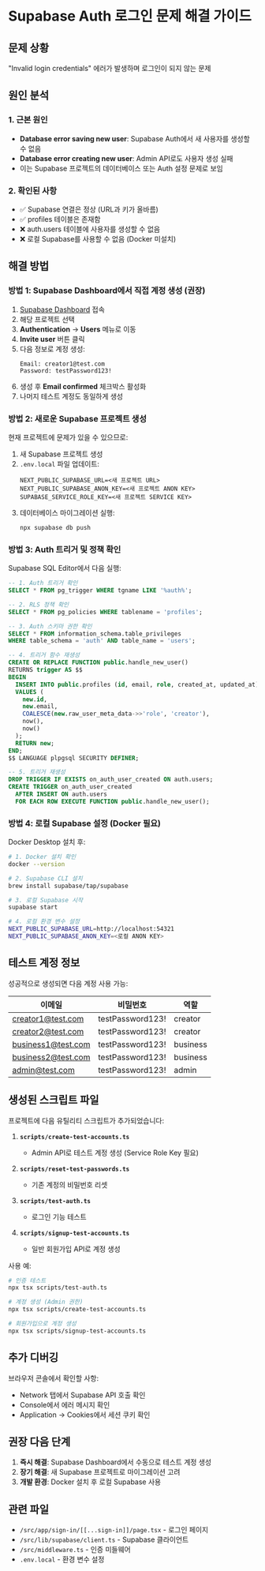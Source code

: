 # Supabase Auth 로그인 문제 해결 가이드

## 문제 상황
"Invalid login credentials" 에러가 발생하며 로그인이 되지 않는 문제

## 원인 분석

### 1. 근본 원인
- **Database error saving new user**: Supabase Auth에서 새 사용자를 생성할 수 없음
- **Database error creating new user**: Admin API로도 사용자 생성 실패
- 이는 Supabase 프로젝트의 데이터베이스 또는 Auth 설정 문제로 보임

### 2. 확인된 사항
- ✅ Supabase 연결은 정상 (URL과 키가 올바름)
- ✅ profiles 테이블은 존재함
- ❌ auth.users 테이블에 사용자를 생성할 수 없음
- ❌ 로컬 Supabase를 사용할 수 없음 (Docker 미설치)

## 해결 방법

### 방법 1: Supabase Dashboard에서 직접 계정 생성 (권장)

1. [Supabase Dashboard](https://supabase.com/dashboard) 접속
2. 해당 프로젝트 선택
3. **Authentication** → **Users** 메뉴로 이동
4. **Invite user** 버튼 클릭
5. 다음 정보로 계정 생성:
   ```
   Email: creator1@test.com
   Password: testPassword123!
   ```
6. 생성 후 **Email confirmed** 체크박스 활성화
7. 나머지 테스트 계정도 동일하게 생성

### 방법 2: 새로운 Supabase 프로젝트 생성

현재 프로젝트에 문제가 있을 수 있으므로:

1. 새 Supabase 프로젝트 생성
2. `.env.local` 파일 업데이트:
   ```env
   NEXT_PUBLIC_SUPABASE_URL=<새 프로젝트 URL>
   NEXT_PUBLIC_SUPABASE_ANON_KEY=<새 프로젝트 ANON KEY>
   SUPABASE_SERVICE_ROLE_KEY=<새 프로젝트 SERVICE KEY>
   ```
3. 데이터베이스 마이그레이션 실행:
   ```bash
   npx supabase db push
   ```

### 방법 3: Auth 트리거 및 정책 확인

Supabase SQL Editor에서 다음 실행:

```sql
-- 1. Auth 트리거 확인
SELECT * FROM pg_trigger WHERE tgname LIKE '%auth%';

-- 2. RLS 정책 확인
SELECT * FROM pg_policies WHERE tablename = 'profiles';

-- 3. Auth 스키마 권한 확인
SELECT * FROM information_schema.table_privileges 
WHERE table_schema = 'auth' AND table_name = 'users';

-- 4. 트리거 함수 재생성
CREATE OR REPLACE FUNCTION public.handle_new_user()
RETURNS trigger AS $$
BEGIN
  INSERT INTO public.profiles (id, email, role, created_at, updated_at)
  VALUES (
    new.id,
    new.email,
    COALESCE(new.raw_user_meta_data->>'role', 'creator'),
    now(),
    now()
  );
  RETURN new;
END;
$$ LANGUAGE plpgsql SECURITY DEFINER;

-- 5. 트리거 재생성
DROP TRIGGER IF EXISTS on_auth_user_created ON auth.users;
CREATE TRIGGER on_auth_user_created
  AFTER INSERT ON auth.users
  FOR EACH ROW EXECUTE FUNCTION public.handle_new_user();
```

### 방법 4: 로컬 Supabase 설정 (Docker 필요)

Docker Desktop 설치 후:

```bash
# 1. Docker 설치 확인
docker --version

# 2. Supabase CLI 설치
brew install supabase/tap/supabase

# 3. 로컬 Supabase 시작
supabase start

# 4. 로컬 환경 변수 설정
NEXT_PUBLIC_SUPABASE_URL=http://localhost:54321
NEXT_PUBLIC_SUPABASE_ANON_KEY=<로컬 ANON KEY>
```

## 테스트 계정 정보

성공적으로 생성되면 다음 계정 사용 가능:

| 이메일 | 비밀번호 | 역할 |
|--------|----------|------|
| creator1@test.com | testPassword123! | creator |
| creator2@test.com | testPassword123! | creator |
| business1@test.com | testPassword123! | business |
| business2@test.com | testPassword123! | business |
| admin@test.com | testPassword123! | admin |

## 생성된 스크립트 파일

프로젝트에 다음 유틸리티 스크립트가 추가되었습니다:

1. **`scripts/create-test-accounts.ts`**
   - Admin API로 테스트 계정 생성 (Service Role Key 필요)
   
2. **`scripts/reset-test-passwords.ts`**
   - 기존 계정의 비밀번호 리셋
   
3. **`scripts/test-auth.ts`**
   - 로그인 기능 테스트
   
4. **`scripts/signup-test-accounts.ts`**
   - 일반 회원가입 API로 계정 생성

사용 예:
```bash
# 인증 테스트
npx tsx scripts/test-auth.ts

# 계정 생성 (Admin 권한)
npx tsx scripts/create-test-accounts.ts

# 회원가입으로 계정 생성
npx tsx scripts/signup-test-accounts.ts
```

## 추가 디버깅

브라우저 콘솔에서 확인할 사항:
- Network 탭에서 Supabase API 호출 확인
- Console에서 에러 메시지 확인
- Application → Cookies에서 세션 쿠키 확인

## 권장 다음 단계

1. **즉시 해결**: Supabase Dashboard에서 수동으로 테스트 계정 생성
2. **장기 해결**: 새 Supabase 프로젝트로 마이그레이션 고려
3. **개발 환경**: Docker 설치 후 로컬 Supabase 사용

## 관련 파일
- `/src/app/sign-in/[[...sign-in]]/page.tsx` - 로그인 페이지
- `/src/lib/supabase/client.ts` - Supabase 클라이언트
- `/src/middleware.ts` - 인증 미들웨어
- `.env.local` - 환경 변수 설정